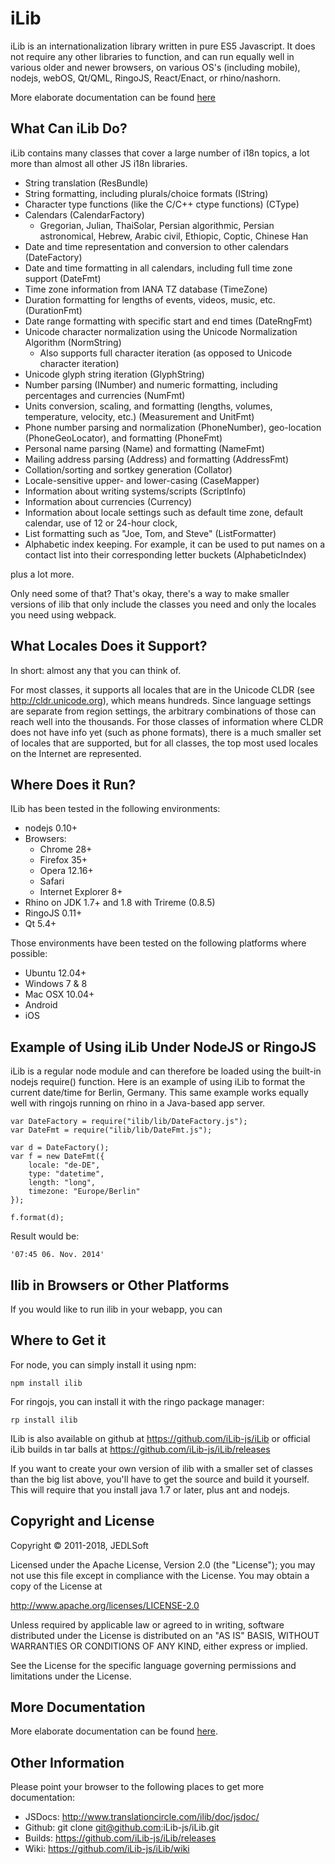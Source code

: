<meta charset="UTF-8">

iLib
==== 

iLib is an internationalization library written in pure ES5 Javascript. It does not require any other libraries to function,
and can run equally well in various older and newer browsers, on various OS's (including mobile), nodejs, webOS, Qt/QML, 
RingoJS, React/Enact, or rhino/nashorn.

More elaborate documentation can be found [here](docs/index.md)

What Can iLib Do?
------

iLib contains many classes that cover a large number of i18n topics, a lot more than almost all other JS i18n libraries.

* String translation (ResBundle)
* String formatting, including plurals/choice formats (IString)
* Character type functions (like the C/C++ ctype functions) (CType)
* Calendars (CalendarFactory)
    * Gregorian, Julian, ThaiSolar, Persian algorithmic, Persian astronomical, Hebrew, Arabic civil, Ethiopic, Coptic, Chinese Han
* Date and time representation and conversion to other calendars (DateFactory)
* Date and time formatting in all calendars, including full time zone support (DateFmt)
* Time zone information from IANA TZ database (TimeZone)
* Duration formatting for lengths of events, videos, music, etc. (DurationFmt)
* Date range formatting with specific start and end times (DateRngFmt)
* Unicode character normalization using the Unicode Normalization Algorithm (NormString)
    * Also supports full character iteration (as opposed to Unicode character iteration)
* Unicode glyph string iteration (GlyphString)
* Number parsing (INumber) and numeric formatting, including percentages and currencies (NumFmt)
* Units conversion, scaling, and formatting (lengths, volumes, temperature, velocity, etc.) (Measurement and UnitFmt)
* Phone number parsing and normalization (PhoneNumber), geo-location (PhoneGeoLocator), and formatting (PhoneFmt)
* Personal name parsing (Name) and formatting (NameFmt)
* Mailing address parsing (Address) and formatting (AddressFmt)
* Collation/sorting and sortkey generation (Collator)
* Locale-sensitive upper- and lower-casing (CaseMapper)
* Information about writing systems/scripts (ScriptInfo)
* Information about currencies (Currency)
* Information about locale settings such as default time zone, default calendar, use of 12 or 24-hour clock, 
* List formatting such as "Joe, Tom, and Steve" (ListFormatter)
* Alphabetic index keeping. For example, it can be used to put names on a contact list into their corresponding
letter buckets (AlphabeticIndex)

plus a lot more.

Only need some of that? That's okay, there's a way to make smaller versions of ilib that only include the classes you need
and only the locales you need using webpack.

What Locales Does it Support?
------

In short: almost any that you can think of.

For most classes, it supports all locales that are in the Unicode CLDR (see http://cldr.unicode.org), which means hundreds. 
Since language settings are separate from region settings, the arbitrary combinations of those can reach well
into the thousands. For those classes of information where CLDR does not have info yet (such as phone formats), there is a 
much smaller set of locales that are supported, but for all classes, the top most used locales on the Internet are represented.

Where Does it Run?
-------

ILib has been tested in the following environments:

* nodejs 0.10+
* Browsers:
    * Chrome 28+
    * Firefox 35+
    * Opera 12.16+
    * Safari 
    * Internet Explorer 8+
* Rhino on JDK 1.7+ and 1.8 with Trireme (0.8.5)
* RingoJS 0.11+
* Qt 5.4+

Those environments have been tested on the following platforms where possible:

* Ubuntu 12.04+
* Windows 7 & 8
* Mac OSX 10.04+
* Android
* iOS

Example of Using iLib Under NodeJS or RingoJS
-------

iLib is a regular node module and can therefore be loaded using the built-in nodejs require() function.
Here is an example of using iLib to format the current date/time for Berlin, Germany. This same example
works equally well with ringojs running on rhino in a Java-based app server. 

~~~~~
var DateFactory = require("ilib/lib/DateFactory.js");
var DateFmt = require("ilib/lib/DateFmt.js");

var d = DateFactory();
var f = new DateFmt({
	locale: "de-DE",
    type: "datetime",
    length: "long",
    timezone: "Europe/Berlin"
});

f.format(d);
~~~~~

Result would be:

~~~~~
'07:45 06. Nov. 2014'
~~~~~

Ilib in Browsers or Other Platforms
-------

If you would like to run ilib in your webapp, you can

Where to Get it
-------

For node, you can simply install it using npm: 

~~~~~
npm install ilib
~~~~~

For ringojs, you can install it with the ringo package manager:

~~~~~
rp install ilib
~~~~~

ILib is also available on github at https://github.com/iLib-js/iLib
or official iLib builds in tar balls at https://github.com/iLib-js/iLib/releases

If you want to create your own version of ilib with a smaller set of classes than the big list above, you'll have to
get the source and build it yourself. This will require that you install java 1.7 or later, plus ant and nodejs.

Copyright and License
-------

Copyright &copy; 2011-2018, JEDLSoft

Licensed under the Apache License, Version 2.0 (the "License");
you may not use this file except in compliance with the License.
You may obtain a copy of the License at

http://www.apache.org/licenses/LICENSE-2.0

Unless required by applicable law or agreed to in writing, software
distributed under the License is distributed on an "AS IS" BASIS,
WITHOUT WARRANTIES OR CONDITIONS OF ANY KIND, either express or implied.

See the License for the specific language governing permissions and
limitations under the License.

More Documentation
------

More elaborate documentation can be found [here](docs/index.md).

Other Information
------

Please point your browser to the following places to get more documentation:

- JSDocs: http://www.translationcircle.com/ilib/doc/jsdoc/
- Github: git clone git@github.com:iLib-js/iLib.git
- Builds: https://github.com/iLib-js/iLib/releases
- Wiki: https://github.com/iLib-js/iLib/wiki
